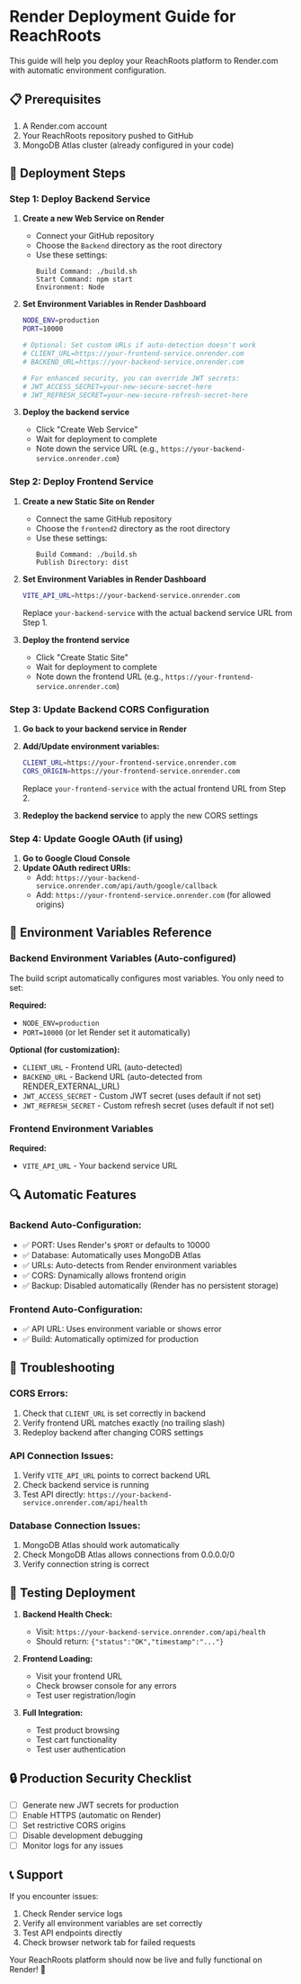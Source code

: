 # Render Deployment Guide for ReachRoots

This guide will help you deploy your ReachRoots platform to Render.com with automatic environment configuration.

## 📋 Prerequisites

1. A Render.com account
2. Your ReachRoots repository pushed to GitHub
3. MongoDB Atlas cluster (already configured in your code)

## 🚀 Deployment Steps

### Step 1: Deploy Backend Service

1. **Create a new Web Service on Render**
   - Connect your GitHub repository
   - Choose the `Backend` directory as the root directory
   - Use these settings:
     ```
     Build Command: ./build.sh
     Start Command: npm start
     Environment: Node
     ```

2. **Set Environment Variables in Render Dashboard**
   ```bash
   NODE_ENV=production
   PORT=10000
   
   # Optional: Set custom URLs if auto-detection doesn't work
   # CLIENT_URL=https://your-frontend-service.onrender.com
   # BACKEND_URL=https://your-backend-service.onrender.com
   
   # For enhanced security, you can override JWT secrets:
   # JWT_ACCESS_SECRET=your-new-secure-secret-here
   # JWT_REFRESH_SECRET=your-new-secure-refresh-secret-here
   ```

3. **Deploy the backend service**
   - Click "Create Web Service"
   - Wait for deployment to complete
   - Note down the service URL (e.g., `https://your-backend-service.onrender.com`)

### Step 2: Deploy Frontend Service

1. **Create a new Static Site on Render**
   - Connect the same GitHub repository
   - Choose the `frontend2` directory as the root directory
   - Use these settings:
     ```
     Build Command: ./build.sh
     Publish Directory: dist
     ```

2. **Set Environment Variables in Render Dashboard**
   ```bash
   VITE_API_URL=https://your-backend-service.onrender.com
   ```
   Replace `your-backend-service` with the actual backend service URL from Step 1.

3. **Deploy the frontend service**
   - Click "Create Static Site"
   - Wait for deployment to complete
   - Note down the frontend URL (e.g., `https://your-frontend-service.onrender.com`)

### Step 3: Update Backend CORS Configuration

1. **Go back to your backend service in Render**
2. **Add/Update environment variables:**
   ```bash
   CLIENT_URL=https://your-frontend-service.onrender.com
   CORS_ORIGIN=https://your-frontend-service.onrender.com
   ```
   Replace `your-frontend-service` with the actual frontend URL from Step 2.

3. **Redeploy the backend service** to apply the new CORS settings

### Step 4: Update Google OAuth (if using)

1. **Go to Google Cloud Console**
2. **Update OAuth redirect URIs:**
   - Add: `https://your-backend-service.onrender.com/api/auth/google/callback`
   - Add: `https://your-frontend-service.onrender.com` (for allowed origins)

## 🔧 Environment Variables Reference

### Backend Environment Variables (Auto-configured)
The build script automatically configures most variables. You only need to set:

**Required:**
- `NODE_ENV=production`
- `PORT=10000` (or let Render set it automatically)

**Optional (for customization):**
- `CLIENT_URL` - Frontend URL (auto-detected)
- `BACKEND_URL` - Backend URL (auto-detected from RENDER_EXTERNAL_URL)
- `JWT_ACCESS_SECRET` - Custom JWT secret (uses default if not set)
- `JWT_REFRESH_SECRET` - Custom refresh secret (uses default if not set)

### Frontend Environment Variables

**Required:**
- `VITE_API_URL` - Your backend service URL

## 🔍 Automatic Features

### Backend Auto-Configuration:
- ✅ PORT: Uses Render's `$PORT` or defaults to 10000
- ✅ Database: Automatically uses MongoDB Atlas
- ✅ URLs: Auto-detects from Render environment variables
- ✅ CORS: Dynamically allows frontend origin
- ✅ Backup: Disabled automatically (Render has no persistent storage)

### Frontend Auto-Configuration:
- ✅ API URL: Uses environment variable or shows error
- ✅ Build: Automatically optimized for production

## 🐛 Troubleshooting

### CORS Errors:
1. Check that `CLIENT_URL` is set correctly in backend
2. Verify frontend URL matches exactly (no trailing slash)
3. Redeploy backend after changing CORS settings

### API Connection Issues:
1. Verify `VITE_API_URL` points to correct backend URL
2. Check backend service is running
3. Test API directly: `https://your-backend-service.onrender.com/api/health`

### Database Connection Issues:
1. MongoDB Atlas should work automatically
2. Check MongoDB Atlas allows connections from 0.0.0.0/0
3. Verify connection string is correct

## 📱 Testing Deployment

1. **Backend Health Check:** 
   - Visit: `https://your-backend-service.onrender.com/api/health`
   - Should return: `{"status":"OK","timestamp":"..."}`

2. **Frontend Loading:**
   - Visit your frontend URL
   - Check browser console for any errors
   - Test user registration/login

3. **Full Integration:**
   - Test product browsing
   - Test cart functionality
   - Test user authentication

## 🔒 Production Security Checklist

- [ ] Generate new JWT secrets for production
- [ ] Enable HTTPS (automatic on Render)
- [ ] Set restrictive CORS origins
- [ ] Disable development debugging
- [ ] Monitor logs for any issues

## 📞 Support

If you encounter issues:
1. Check Render service logs
2. Verify all environment variables are set correctly
3. Test API endpoints directly
4. Check browser network tab for failed requests

Your ReachRoots platform should now be live and fully functional on Render! 🎉
